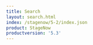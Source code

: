 ```yaml
---
title: Search
layout: search.html
index: /stagenow/5-2/index.json
product: StageNow
productversion: '5.3'
---
```















